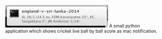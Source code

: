 ![Example Notification][1]
A small python application which shows cricket live ball by ball score as mac notification.

  [1]:https://github.com/mushfiq/cricket-notifier/blob/master/images/crick_notifier.png